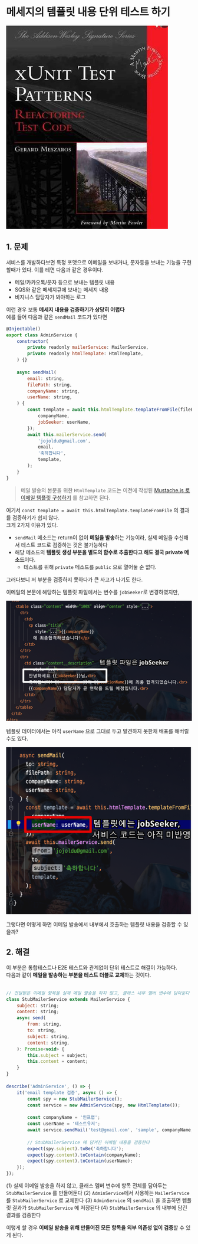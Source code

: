 # 메세지의 템플릿 내용 단위 테스트 하기

![cover](./images/cover.png)

## 1. 문제

서비스를 개발하다보면 특정 포맷으로 이메일을 보내거나, 문자등을 보내는 기능을 구현할때가 있다.
이를 테면 다음과 같은 경우이다.

* 메일/카카오톡/문자 등으로 보내는 템플릿 내용
* SQS와 같은 메세지큐에 보내는 메세지 내용
* 비지니스 담당자가 봐야하는 로그

이런 경우 보통 **메세지 내용을 검증하기가 상당히 어렵다**  
예를 들어 다음과 같은 `sendMail` 코드가 있다면

```js
@Injectable()
export class AdminService {
    constructor(
        private readonly mailerService: MailerService,
        private readonly htmlTemplate: HtmlTemplate,
    ) {}

    async sendMail(
        email: string,
        filePath: string,
        companyName: string,
        userName: string,
    ) {
        const template = await this.htmlTemplate.templateFromFile(filePath, {
            companyName,
            jobSeeker: userName,
        });
        await this.mailerService.send(
            'jojoldu@gmail.com',
            email,
            '축하합니다',
            template,
        );
    }
}
```

> 메일 발송의 본문을 위한 `HtmlTemplate` 코드는 이전에 작성된 [Mustache.js 로 이메일 템플릿 구성하기](https://jojoldu.tistory.com/618) 를 참고하면 된다.


여기서 `const template = await this.htmlTemplate.templateFromFile` 의 결과를 검증하기가 쉽지 않다.  
크게 2가지 이유가 있다.

* `sendMail` 메소드는 return이 없이 **메일을 발송**하는 기능이라, 실제 메일을 수신해서 테스트 코드로 검증하는 것은 불가능하다
* 해당 메소드의 **템플릿 생성 부분을 별도의 함수로 추출한다고 해도 결국 private 메소드**이다.  
  * 테스트를 위해 `private` 메소드를 `public` 으로 열어둘 순 없다. 

그러다보니 저 부분을 검증하지 못하다가 큰 사고가 나기도 한다.  
  
이메일의 본문에 해당하는 템플릿 파일에서는 변수를 `jobSeeker`로 변경하였지만,

![2](./images/2.png)

템플릿 데이터에서는 아직 `userName` 으로 그대로 두고 발견하지 못한채 배포를 해버릴 수도 있다. 

![1](./images/1.png)

그렇다면 어떻게 하면 이메일 발송에서 내부에서 호출하는 템플릿 내용을 검증할 수 있을까?

## 2. 해결

이 부분은 통합테스트나 E2E 테스트와 관계없이 단위 테스트로 해결이 가능하다.  
다음과 같이 **메일을 발송하는 부분을 테스트 더블로 교체**하는 것이다.

```js

// 전달받은 이메일 항목을 실제 메일 발송을 하지 않고, 클래스 내부 멤버 변수에 담아둔다
class StubMailerService extends MailerService {
    subject: string;
    content: string;
    async send(
        from: string,
        to: string,
        subject: string,
        content: string,
    ): Promise<void> {
        this.subject = subject;
        this.content = content;
    }
}

describe('AdminService', () => {
    it('email template 검증', async () => {
        const spy = new StubMailerService();
        const service = new AdminService(spy, new HtmlTemplate());

        const companyName = '인프랩';
        const userName = '테스트유저';
        await service.sendMail('test@gmail.com', 'sample', companyName, userName);
        
        // StubMailerService 에 담겨진 이메일 내용을 검증한다 
        expect(spy.subject).toBe('축하합니다');
        expect(spy.content).toContain(companyName);
        expect(spy.content).toContain(userName);
    });
});
```

(1) 실제 이메일 발송을 하지 않고, 클래스 멤버 변수에 항목 전체를 담아두는 `StubMailerService` 를 만들어둔다 
(2) `AdminService`에서 사용하는 `MailerService`를 `StubMailerService` 로 교체한다
(3) `AdminService` 의 `sendMail` 을 호출하면 템플릿 결과가 `StubMailerService` 에 저장된다
(4) `StubMailerService` 의 내부에 담긴 결과를 검증한다

이렇게 할 경우 **이메일 발송을 위해 만들어진 모든 항목을 외부 의존성 없이 검증**할 수 있게 된다.
